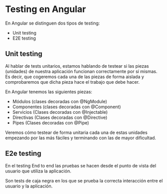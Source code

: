 # Testing en Angular

En Angular se distinguen dos tipos de testing:

- Unit testing
- E2E testing

## Unit testing

Al hablar de tests unitarios, estamos hablando de testear si las piezas (unidades) de nuestra aplicación funcionan correctamente por sí mismas. Es decir, que cogeremos cada una de las piezas de forma aislada y comprobaremos que dicha pieza hace el trabajo que debe hacer.

En Angular tenemos las siguientes piezas:

- Módulos (clases decoradas con @NgModule)
- Componentes (clases decoradas con @Component)
- Servicios (Clases decoradas con @Injectable)
- Directivas (Clases decoradas con @Directive)
- Pipes (Clases decoradas con @Pipe)

Veremos cómo testear de forma unitaria cada una de estas unidades empezando por las más fáciles y terminando con las de mayor dificultad.

## E2e testing

En el testing End to end las pruebas se hacen desde el punto de vista del usuario que utiliza la aplicación.

Son tests de caja negra en los que se prueba la correcta interacción entre el usuario y la aplicación.